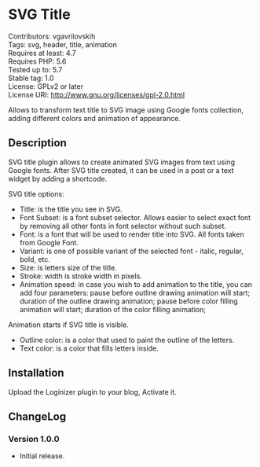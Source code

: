 # SVG Title
Contributors: vgavrilovskih  
Tags: svg, header, title, animation  
Requires at least: 4.7  
Requires PHP: 5.6  
Tested up to: 5.7  
Stable tag: 1.0  
License: GPLv2 or later  
License URI: http://www.gnu.org/licenses/gpl-2.0.html  

Allows to transform text title to SVG image using Google fonts collection, adding different colors and animation of appearance.

## Description

SVG title plugin allows to create animated SVG images from text using Google fonts. After SVG title created, it can be used in a post or a text widget by adding a shortcode.

SVG title options:

 * Title: is the title you see in SVG.
 * Font Subset: is a font subset selector. Allows easier to select exact font by removing all other fonts in font selector without such subset.
 * Font: is a font that will be used to render title into SVG. All fonts taken from Google Font.
 * Variant: is one of possible variant of the selected font - italic, regular, bold, etc.
 * Size: is letters size of the title.
 * Stroke: width is stroke width in pixels.
 * Animation speed: in case you wish to add animation to the title, you can add four parameters:
	pause before outline drawing animation will start;
	duration of the outline drawing animation;
	pause before color filling animation will start;
	duration of the color filling animation;

Animation starts if SVG title is visible.

 * Outline color: is a color that used to paint the outline of the letters.
 * Text color: is a color that fills letters inside.

## Installation

Upload the Loginizer plugin to your blog, Activate it.

## ChangeLog

### Version 1.0.0

* Initial release.
